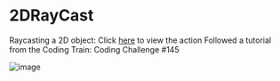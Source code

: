 # 2DRayCast
Raycasting a 2D object: Click [here]( https://akashsamlal.github.io/2DRayCast/) to view the action
Followed a tutorial from the Coding Train: Coding Challenge #145

![image](https://user-images.githubusercontent.com/43329669/75648688-d1643100-5c1e-11ea-81cb-f781b686bcda.png)

